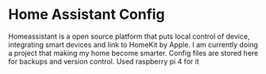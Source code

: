# Home Assistant Config
Homeassistant is a open source platform that puts local control of device, integrating smart devices and link to HomeKit by Apple. I am currently doing a project that making my home become smarter. Config files are stored here for backups and version control. Used raspberry pi 4 for it

